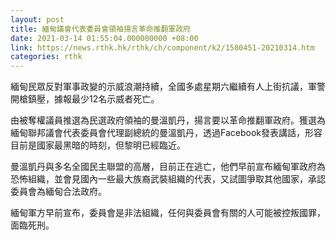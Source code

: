 ```yaml
---
layout: post
title: 緬甸議會代表委員會領袖揚言革命推翻軍政府
date: 2021-03-14 01:55:04.000000000 +08:00
link: https://news.rthk.hk/rthk/ch/component/k2/1580451-20210314.htm
categories: rthk
---
```


緬甸民眾反對軍事政變的示威浪潮持續，全國多處星期六繼續有人上街抗議，軍警開槍鎮壓，據報最少12名示威者死亡。

由被奪權議員推選為民選政府領袖的曼溫凱丹，揚言要以革命推翻軍政府。獲選為緬甸聯邦議會代表委員會代理副總統的曼溫凱丹，透過Facebook發表講話，形容目前是國家最黑暗的時刻，但黎明已經臨近。

曼溫凱丹與多名全國民主聯盟的高層，目前正在逃亡，他們早前宣布緬甸軍政府為恐怖組織，並會見國內一些最大族裔武裝組織的代表，又試圖爭取其他國家，承認委員會為緬甸合法政府。

緬甸軍方早前宣布，委員會是非法組織，任何與委員會有關的人可能被控叛國罪，面臨死刑。
